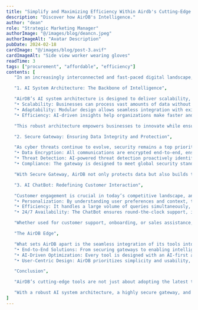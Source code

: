```yaml
---
title: "Simplify and Maximizing Efficiency Within Airdb's Cutting-Edge Tools"
description: "Discover how AirDB's Intelligence."
author: "dean"
role: "Strategic Marketing Manager"
authorImage: "@/images/blog/deancn.jpeg"
authorImageAlt: "Avatar Description"
pubDate: 2024-02-18
cardImage: "@/images/blog/post-3.avif"
cardImageAlt: "Side view worker wearing gloves"
readTime: 3
tags: ["procurement", "affordable", "efficiency"]
contents: [
   "In an increasingly interconnected and fast-paced digital landscape, businesses need tools that not only enhance efficiency but also simplify complex processes. AirDB has positioned itself as a leader in this arena by providing advanced solutions built on robust AI systems, secure infrastructure, and intelligent interfaces. Let’s explore how AirDB’s offerings—AI system architecture, Secure Gateway, and AI ChatBot—are transforming the way businesses operate.",

   "1. AI System Architecture: The Backbone of Intelligence",

   "AirDB’s AI system architecture is designed to deliver scalability, adaptability, and unparalleled performance. By leveraging state-of-the-art algorithms and real-time data processing, the architecture serves as the foundation for various applications, including analytics, automation, and decision-making.",
   "• Scalability: Businesses can process vast amounts of data without compromising speed or accuracy.",
   "• Adaptability: Modular design allows seamless integration with existing systems, making it ideal for enterprises looking to adopt AI incrementally.",
   "• Efficiency: AI-driven insights help organizations make faster and smarter decisions.",

   "This robust architecture empowers businesses to innovate while ensuring operational stability and growth.",

   "2. Secure Gateway: Ensuring Data Integrity and Protection",

   "As cyber threats continue to evolve, security remains a top priority for organizations. AirDB’s Secure Gateway provides a comprehensive solution for safeguarding sensitive information while maintaining seamless connectivity.",
   "• Data Encryption: All communications are encrypted end-to-end, ensuring that sensitive data remains secure.",
   "• Threat Detection: AI-powered threat detection proactively identifies and neutralizes risks in real time.",
   "• Compliance: The gateway is designed to meet global security standards, making it a reliable choice for businesses operating across borders.",

   "With Secure Gateway, AirDB not only protects data but also builds trust, enabling companies to focus on growth without worrying about vulnerabilities.",

   "3. AI ChatBot: Redefining Customer Interaction",

   "Customer engagement is crucial in today’s competitive landscape, and AirDB’s AI ChatBot is revolutionizing how businesses interact with their audiences. Built on advanced natural language processing (NLP) capabilities, the ChatBot delivers seamless and intuitive communication.",
   "• Personalization: By understanding user preferences and context, the ChatBot offers tailored responses, enhancing customer satisfaction.",
   "• Efficiency: It handles a large volume of queries simultaneously, reducing the workload on human agents.",
   "• 24/7 Availability: The ChatBot ensures round-the-clock support, improving user experience and boosting retention.",

   "Whether used for customer support, onboarding, or sales assistance, AirDB’s AI ChatBot simplifies interactions while maximizing efficiency.",

   "The AirDB Edge",

   "What sets AirDB apart is the seamless integration of its tools into a cohesive ecosystem. Each solution complements the other, creating a synergy that enhances overall productivity and effectiveness.",
   "• End-to-End Solutions: From securing gateways to enabling intelligent customer interactions, AirDB covers all bases.",
   "• AI-Driven Optimization: Every tool is designed with an AI-first approach, ensuring adaptability and future readiness.",
   "• User-Centric Design: AirDB prioritizes simplicity and usability, making its tools accessible to a wide range of businesses.",

   "Conclusion",

   "AirDB’s cutting-edge tools are not just about adopting the latest technology—they are about rethinking how businesses operate, interact, and secure their digital assets. By focusing on simplifying processes and maximizing efficiency, AirDB empowers organizations to stay ahead in an ever-evolving digital world.",

   "With a robust AI system architecture, a highly secure gateway, and an intelligent ChatBot, AirDB is setting the standard for what modern business tools should be. The question is: Are you ready to take advantage of these innovations and unlock your organization’s full potential?"
]
---
```

